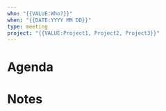 ```yaml
---
who: "{{VALUE:Who?}}"
when: "{{DATE:YYYY MM DD}}"
type: meeting
project: "{{VALUE:Project1, Project2, Project3}}"
---
```


# Agenda


# Notes

